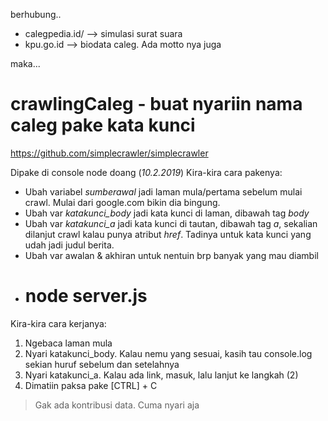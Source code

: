 berhubung..
- calegpedia.id/ --> simulasi surat suara
- kpu.go.id --> biodata caleg. Ada motto nya juga

maka...
# crawlingCaleg - buat nyariin nama caleg pake kata kunci
https://github.com/simplecrawler/simplecrawler

Dipake di console node doang (*10.2.2019*)
Kira-kira cara pakenya:
- Ubah variabel *sumberawal* jadi laman mula/pertama sebelum mulai crawl. Mulai dari google.com bikin dia bingung. 
- Ubah var *katakunci_body* jadi kata kunci di laman, dibawah tag *body*
- Ubah var *katakunci_a* jadi kata kunci di tautan, dibawah tag *a*, sekalian dilanjut crawl kalau punya atribut *href*. Tadinya untuk kata kunci yang udah jadi judul berita.
- Ubah var awalan & akhiran untuk nentuin brp banyak yang mau diambil
- # node server.js

Kira-kira cara kerjanya:
1. Ngebaca laman mula
2. Nyari katakunci_body. Kalau nemu yang sesuai, kasih tau console.log sekian huruf sebelum dan setelahnya
3. Nyari katakunci_a. Kalau ada link, masuk, lalu lanjut ke langkah (2)
4. Dimatiin paksa pake [CTRL] + C

> Gak ada kontribusi data. Cuma nyari aja
